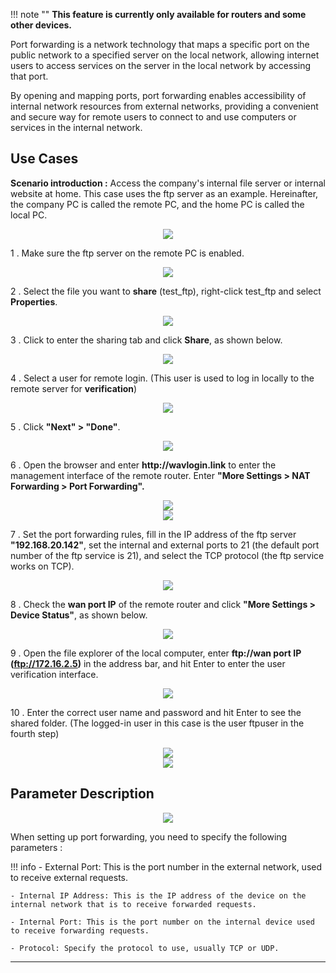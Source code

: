 !!! note ""
	__This feature is currently only available for routers and some other devices.__


<p class="text">
Port forwarding is a network technology that maps a specific port on the public network to a specified server on the local network, allowing internet users to access services on the server in the local network by accessing that port. 
</p>
<p class="text">
By opening and mapping ports, port forwarding enables accessibility of internal network resources from external networks, providing a convenient and secure way for remote users to connect to and use computers or services in the internal network.
</p>

## Use Cases

__Scenario introduction :__ Access the company's internal file server or internal website at home. This case uses the ftp server as an example. Hereinafter, the company PC is called the remote PC, and the home PC is called the local PC.

<div style="text-align: center;">
    <img class="boxshadow" src="/images/portforwardeg.png">
</div>

1 . Make sure the ftp server on the remote PC is enabled.

<div style="text-align: center;">
    <img class="boxshadow" src="/images/port001.png">
</div>

2 . Select the file you want to __share__ (test_ftp), right-click test_ftp and select __Properties__.

<div style="text-align: center;">
    <img class="boxshadow" src="/images/port002.png">
</div>

3 . Click to enter the sharing tab and click __Share__, as shown below.

<div style="text-align: center;">
    <img class="boxshadow" src="/images/port003.png">
</div>

4 . Select a user for remote login. (This user is used to log in locally to the remote server for __verification__)

<div style="text-align: center;">
    <img class="boxshadow" src="/images/port004.png">
</div>

5 . Click __"Next" > "Done"__.

<div style="text-align: center;">
    <img class="boxshadow" src="/images/port005.png">
</div>

6 . Open the browser and enter __http://wavlogin.link__ to enter the management interface of the remote router.
Enter __"More Settings > NAT Forwarding > Port Forwarding".__
<div style="text-align: center;">
<img class="boxshadow" src="/images/more1111.png">
</div>
<div style="text-align: center;">
<img class="boxshadow" src="/images/portfor2.png">
</div>

7 . Set the port forwarding rules, fill in the IP address of the ftp server __"192.168.20.142"__, set the internal and external ports to 21 (the default port number of the ftp service is 21), and select the TCP protocol (the ftp service works on TCP).


<div style="text-align: center;">
    <img class="boxshadow" src="/images/port007.png">
</div>

8 . Check the __wan port IP__ of the remote router and click __"More Settings > Device Status"__, as shown below.

 
<div style="text-align: center;">
    <img class="boxshadow" src="/images/port009.png">
</div>

9 . Open the file explorer of the local computer, enter __ftp://wan port IP (ftp://172.16.2.5)__ in the address bar, and hit Enter to enter the user verification interface.

<div style="text-align: center;">
    <img class="boxshadow" src="/images/port011.png">
</div>

10 . Enter the correct user name and password and hit Enter to see the shared folder. (The logged-in user in this case is the user ftpuser in the fourth step)

<div style="text-align: center;">
    <img class="boxshadow" src="/images/port010.png">
</div>

<div style="text-align: center;">
    <img class="boxshadow" src="/images/port008.png">
</div>



















## Parameter Description

<div style="text-align: center;">
    <img class="boxshadow" src="/images/port.png">
</div>
<p class="text">
When setting up port forwarding, you need to specify the following parameters :
</p>
!!! info
	- External Port: This is the port number in the external network, used to receive external requests.

	- Internal IP Address: This is the IP address of the device on the internal network that is to receive forwarded requests.

	- Internal Port: This is the port number on the internal device used to receive forwarding requests.

	- Protocol: Specify the protocol to use, usually TCP or UDP.

---
